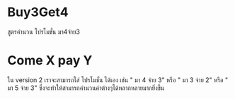 # Buy3Get4
สูตรคำนวน โปรโมชั่น มา4จ่าย3

# Come X pay Y
ใน version 2 เราจะสามารถใส่ โปรโมชั่น ได้เอง 
เช่น " มา 4 จ่าย 3" หรือ " มา 3 จ่าย 2" หรือ " มา 5 จ่าย 3" 
ซึ่งจะทำให้สามารถคำนวนค่าต่างๆได้หลากหลายมากยิ่งขึ้น

